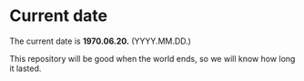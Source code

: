 # Current date

The current date is **1970.06.20.** (YYYY.MM.DD.)

This repository will be good when the world ends, so we will know how long it lasted.
